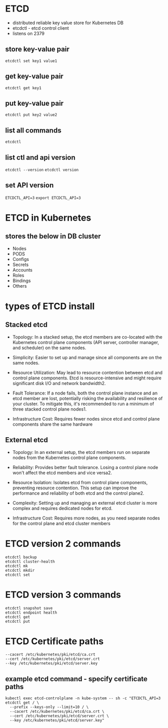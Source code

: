 # ETCD
* distributed reliable key value store for Kubernetes DB
* etcdctl - etcd control client
* listens on 2379

## store key-value pair
`etcdctl set key1 value1`
## get key-value pair
`etcdctl get key1`
## put key-value pair
`etcdctl put key2 value2`
## list all commands
`etcdctl`
## list ctl and api version
`etcdctl --version`
`etcdctl version`
## set API version
`ETCDCTL_API=3`
`export ETCDCTL_API=3`

# ETCD in Kubernetes
## stores the below in DB cluster
* Nodes
* PODS
* Configs
* Secrets
* Accounts
* Roles
* Bindings
* Others

# types of ETCD install
## Stacked etcd
* Topology: In a stacked setup, the etcd members are co-located with the Kubernetes control plane components (API server, controller manager, and scheduler) on the same nodes.

* Simplicity: Easier to set up and manage since all components are on the same nodes.

* Resource Utilization: May lead to resource contention between etcd and control plane components. Etcd is resource-intensive and might require significant disk I/O and network bandwidth2.

* Fault Tolerance: If a node fails, both the control plane instance and an etcd member are lost, potentially risking the availability and resilience of your cluster. To mitigate this, it's recommended to run a minimum of three stacked control plane nodes1.

* Infrastructure Cost: Requires fewer nodes since etcd and control plane components share the same hardware

## External etcd
* Topology: In an external setup, the etcd members run on separate nodes from the Kubernetes control plane components.

* Reliability: Provides better fault tolerance. Losing a control plane node won't affect the etcd members and vice versa2.

* Resource Isolation: Isolates etcd from control plane components, preventing resource contention. This setup can improve the performance and reliability of both etcd and the control plane2.

* Complexity: Setting up and managing an external etcd cluster is more complex and requires dedicated nodes for etcd.

* Infrastructure Cost: Requires more nodes, as you need separate nodes for the control plane and etcd cluster members

# ETCD version 2 commands
```
etcdctl backup
etcdctl cluster-health
etcdctl mk
etcdctl mkdir
etcdctl set
```

# ETCD version 3 commands
```
etcdctl snapshot save
etcdctl endpoint health
etcdctl get
etcdctl put
```

# ETCD Certificate paths
```
--cacert /etc/kubernetes/pki/etcd/ca.crt
--cert /etc/kubernetes/pki/etcd/server.crt
--key /etc/kubernetes/pki/etcd/server.key
```
## example etcd command - specify certificate paths
```
kubectl exec etcd-controlplane -n kube-system -- sh -c "ETCDCTL_API=3 etcdctl get / \
  --prefix --keys-only --limit=10 / \
  --cacert /etc/kubernetes/pki/etcd/ca.crt \
  --cert /etc/kubernetes/pki/etcd/server.crt \
  --key /etc/kubernetes/pki/etcd/server.key"
```